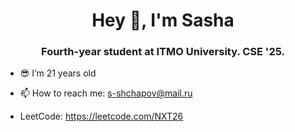 <h1 align="center">Hey 👋, I'm Sasha</h1>
<h3 align="center">Fourth-year student at ITMO University. CSE '25.</h3>

- 😎 I’m 21 years old

- 📫 How to reach me: s-shchapov@mail.ru
- LeetCode: https://leetcode.com/NXT26

<!--
**NXT26/NXT26** is a ✨ _special_ ✨ repository because its `README.md` (this file) appears on your GitHub profile.

Here are some ideas to get you started:

- 🔭 I’m currently working on ...
- 🌱 I’m currently learning ...
- 👯 I’m looking to collaborate on ...
- 🤔 I’m looking for help with ...
- 💬 Ask me about ...
- 📫 How to reach me: ...
- 😄 Pronouns: ...
- ⚡ Fun fact: ...
-->
